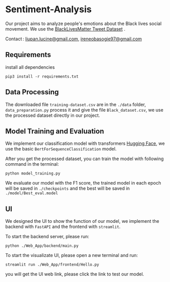Sentiment-Analysis
===================

Our project aims to analyze people's emotions about the Black lives social movement. We use the [BlackLivesMatter Tweet Dataset](https://www.kaggle.com/datasets/carlsonhoo/baselinedataset) .

Contact : [<liupan.lucine@gmail.com>](mailto:liupan.lucine@gmail.com), [<ireneobasogie97@gmail.com>](mailto:ireneobasogie97@gmail.com)

## Requirements

install all dependencies

```shell
pip3 install -r requirements.txt
```

## Data Processing

The downloaded file ```training-dataset.csv``` are in the `./data` folder, `data_preparation.py` process it and give the file `Black_dataset.csv`, we use the processed dataset directly in our project.

## Model Training and Evaluation

We implement our classification model with transformers [Hugging Face](https://huggingface.co/docs/transformers/index), we use the basic `BertForSequenceClassification` model. 

After you get the processed dataset, you can train the model with following command in the terminal:

```shell
python model_training.py
```

We evaluate our model with the F1 score, the trained model in each epoch will be saved in `./checkpoints` and the best will be saved in `./model/Best_eval.model`

## UI

We designed the UI to show the function of our model, we implement the backend with `FastAPI` and the frontend with `streamlit`.

To start the backend server, please run:

```shell
python ./Web_App/backend/main.py
```

To start the visualizate UI, please open a new terminal and run:

```shell
streamlit run ./Web_App/frontend/Hello.py 
```

you will get the UI web link, please click the link to test our model. 
